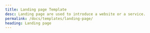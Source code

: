 ```yaml
---
title: Landing page Template
desc: Landing page are used to introduce a website or a service.
permalink: /docs/templates/landing-page/
heading: Landing page
---
```


